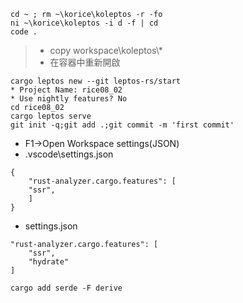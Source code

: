 ```
cd ~ ; rm ~\korice\koleptos -r -fo
ni ~\korice\koleptos -i d -f | cd
code .
```
> * copy workspace\\koleptos\\*
> * 在容器中重新開啟
```
cargo leptos new --git leptos-rs/start
* Project Name: rice08_02
* Use nightly features? No
cd rice08_02
cargo leptos serve
git init -q;git add .;git commit -m 'first commit'
```
 * F1->Open Workspace settings(JSON)
* .vscode\settings.json
```
{
    "rust-analyzer.cargo.features": [
    "ssr",
    ]
}
```
* settings.json
```
"rust-analyzer.cargo.features": [
    "ssr",
    "hydrate"
]
```
```
cargo add serde -F derive
```